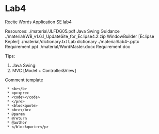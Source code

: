 Lab4
====

Recite Words Application
SE lab4

Resources:
./material/JLFDG05.pdf	Java Swing Guidance
./material/WB_v1.6.1_UpdateSite_for_Eclipse4.2.zip		WindowBuilder [Eclipse Kepler]
./material/dictionary.txt	Lab dictionary
./material/lab4-.pptx		Requirement ppt
./material/WordMaster.docx	Requirement doc

Tips:
1. Java Swing
2. MVC [Model + Controller&View]

Comment template

	 * <b></b>
	 * <p><pre>
	 * <code></code>
	 * </pre>
	 * <blockquote>
	 * <br></br>
	 * @param
	 * @return
	 * @author
	 * </blockquote></p>
